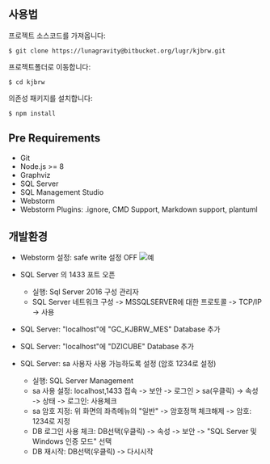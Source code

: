 
사용법
------

프로젝트 소스코드를 가져옵니다:

    $ git clone https://lunagravity@bitbucket.org/lugr/kjbrw.git


프로젝트폴더로 이동합니다:

    $ cd kjbrw 


의존성 패키지를 설치합니다:

    $ npm install
    

Pre Requirements
---------------
* Git
* Node.js >= 8
* Graphviz
* SQL Server
* SQL Management Studio
* Webstorm
* Webstorm Plugins: .ignore, CMD Support, Markdown support, plantuml


개발환경
--------
* Webstorm 설정: safe write 설정 OFF
    ![예](assets/safe-write.png)
    
* SQL Server 의 1433 포트 오픈
    * 실행: Sql Server 2016 구성 관리자    
    * SQL Server 네트워크 구성 -> MSSQLSERVER에 대한 프로토콜 -> TCP/IP -> 사용
    
* SQL Server: "localhost"에 "GC_KJBRW_MES" Database 추가

* SQL Server: "localhost"에 "DZICUBE" Database 추가

* SQL Server: sa 사용자 사용 가능하도록 설정 (암호 1234로 설정)
    * 실행: SQL Server Management
    * sa 사용 설정: localhost,1433 접속 -> 보안 -> 로그인 > sa(우클릭) -> 속성 -> 상태 -> 로그인: 사용체크
    * sa 암호 지정: 위 화면의 좌측메뉴의 "일반" -> 암호정책 체크해제 -> 암호: 1234로 지정
    * DB 로그인 사용 체크: DB선택(우클릭) -> 속성 -> 보안 -> "SQL Server 및 Windows 인증 모드" 선택
    * DB 재시작: DB선택(우클릭) -> 다시시작
